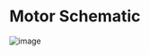 # Motor Schematic

![image](https://github.com/user-attachments/assets/eb7b002d-44b1-409b-963b-1ff3df97e0ba)
